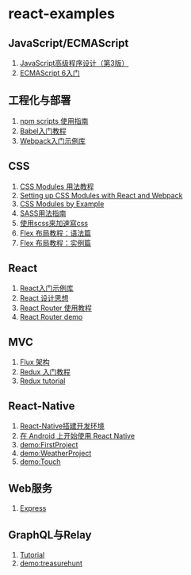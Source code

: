 # react-examples
## JavaScript/ECMAScript
1. [JavaScript高级程序设计（第3版）][31]
1. [ECMAScript 6入门][33]

## 工程化与部署
1. [npm scripts 使用指南][0]
1. [Babel入门教程][1]
1. [Webpack入门示例库][3]

## CSS
1. [CSS Modules 用法教程][6]
1. [Setting up CSS Modules with React and Webpack][13]
1. [CSS Modules by Example][15]
1. [SASS用法指南][11]
1. [使用scss來加速寫css][16]
1. [Flex 布局教程：语法篇][4]
1. [Flex 布局教程：实例篇][5]

## React
1. [React入门示例库][2]
1. [React 设计思想][14]
1. [React Router 使用教程][7]
1. [React Router demo][34]

## MVC
1. [Flux 架构][8]
1. [Redux 入门教程][9]
1. [Redux tutorial][12]

## React-Native
1. [React-Native搭建开发环境][10]
1. [在 Android 上开始使用 React Native][41]
1. [demo:FirstProject][40]
1. [demo:WeatherProject][42]
1. [demo:Touch][43]

## Web服务
1. [Express][17]

## GraphQL与Relay
1. [Tutorial][18]
1. [demo:treasurehunt][32]

[0]: http://www.ruanyifeng.com/blog/2016/10/npm_scripts.html
[1]: doc/babel-guide.md
[2]: doc/react-demo.md
[3]: doc/webpack-demo.md
[4]: http://www.ruanyifeng.com/blog/2015/07/flex-grammar.html
[5]: http://www.ruanyifeng.com/blog/2015/07/flex-examples.html
[6]: doc/css-modules-demo.md
[7]: http://www.ruanyifeng.com/blog/2016/05/react_router.html
[8]: doc/flux-demo.md
[9]: doc/redux-demo.md
[10]: doc/react-native-install.md
[11]: http://www.ruanyifeng.com/blog/2012/06/sass.html
[12]: doc/redux-tutorial.md
[13]: http://javascriptplayground.com/blog/2016/07/css-modules-webpack-react/
[14]: https://github.com/react-guide/react-basic
[15]: http://andrewhfarmer.com/css-modules-by-example/
[16]: http://blog.visioncan.com/2011/sass-scss-your-css/
[17]: http://www.expressjs.com.cn/
[18]: http://facebook.github.io/relay/docs/tutorial.html#content

[31]: professional_javascript_for_web/
[32]: relay-demo/relay-treasurehunt/
[33]: ecmascript6-primer/
[34]: react-router-demo/

[40]: react-native-demo/FirstProject
[41]: http://csbun.github.io/blog/2015/12/starting-react-native-with-android/
[42]: react-native-demo/WeatherProject
[43]: react-native-demo/Touch
